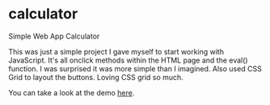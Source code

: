 # calculator
Simple Web App Calculator

This was just a simple project I gave myself to start working with JavaScript. It's all onclick methods within the HTML page and the eval() function. I was surprised it was more simple than I imagined. Also used CSS Grid to layout the buttons. Loving CSS grid so much.

You can take a look at the demo [here](http://yaroskycruz.com/Calculator).

